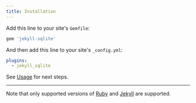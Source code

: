 ```yaml
---
title: Installation
---
```


Add this line to your site's `Gemfile`:

```ruby
gem 'jekyll-sqlite'
```

And then add this line to your site's `_config.yml`:

```yml
plugins:
  - jekyll_sqlite
```

See [Usage](/jekyll-sqlite/usage/) for next steps.

---

Note that only supported versions of [Ruby](https://endoflife.date/ruby)
and [Jekyll](https://endoflife.date/ruby) are supported.